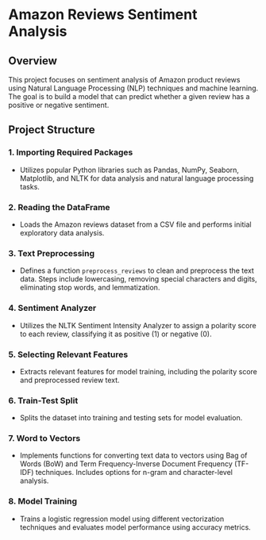 # Amazon Reviews Sentiment Analysis

## Overview

This project focuses on sentiment analysis of Amazon product reviews using Natural Language Processing (NLP) techniques and machine learning. The goal is to build a model that can predict whether a given review has a positive or negative sentiment.

## Project Structure

### 1. Importing Required Packages
   - Utilizes popular Python libraries such as Pandas, NumPy, Seaborn, Matplotlib, and NLTK for data analysis and natural language processing tasks.

### 2. Reading the DataFrame
   - Loads the Amazon reviews dataset from a CSV file and performs initial exploratory data analysis.

### 3. Text Preprocessing
   - Defines a function `preprocess_reviews` to clean and preprocess the text data. Steps include lowercasing, removing special characters and digits, eliminating stop words, and lemmatization.

### 4. Sentiment Analyzer
   - Utilizes the NLTK Sentiment Intensity Analyzer to assign a polarity score to each review, classifying it as positive (1) or negative (0).

### 5. Selecting Relevant Features
   - Extracts relevant features for model training, including the polarity score and preprocessed review text.

### 6. Train-Test Split
   - Splits the dataset into training and testing sets for model evaluation.

### 7. Word to Vectors
   - Implements functions for converting text data to vectors using Bag of Words (BoW) and Term Frequency-Inverse Document Frequency (TF-IDF) techniques. Includes options for n-gram and character-level analysis.

### 8. Model Training
   - Trains a logistic regression model using different vectorization techniques and evaluates model performance using accuracy metrics.
